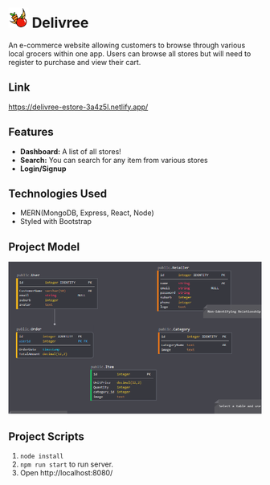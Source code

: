 # <img src="readme_logo.png" width="40"> **Delivree**
An e-commerce website allowing customers to browse through various local grocers within one app. Users can browse all stores but will need to register to purchase and view their cart.

## Link
https://delivree-estore-3a4z5l.netlify.app/

## Features
- **Dashboard:** A list of all stores!
- **Search:** You can search for any item from various stores
- **Login/Signup**

## Technologies Used
- MERN(MongoDB, Express, React, Node)
- Styled with Bootstrap

## Project Model
<img src="p2-model-2.png">

## Project Scripts
1. `node install`
2. `npm run start` to run server.
3. Open  http://localhost:8080/
